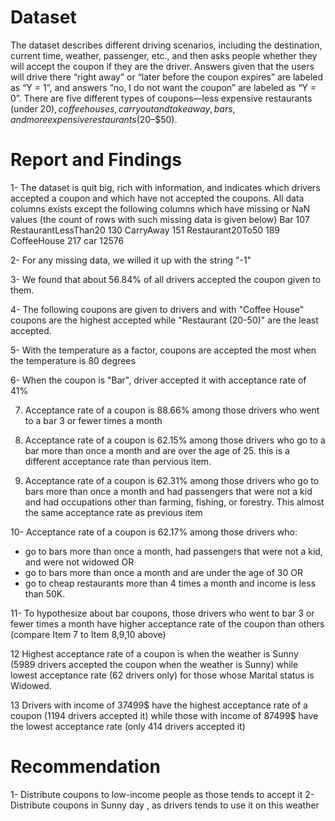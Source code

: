 # Dataset
The dataset describes different driving scenarios, including the destination, current time, weather, passenger, etc., and then asks people whether they will accept the coupon if they are the driver. Answers given that the users will drive there “right away” or “later before the coupon expires” are labeled as “Y = 1”, and answers “no, I do not want the coupon” are labeled as “Y = 0”. There are five different types of coupons—less expensive restaurants (under $20), coffee houses, carry out and take away, bars, and more expensive restaurants ($20–$50).

# Report and Findings
1- The dataset is quit big, rich with information, and indicates which drivers accepted a coupon and which have not accepted the coupons.
All data columns exists except the following columns which have missing or NaN values (the count of rows with such missing data is given below)
Bar                       107
RestaurantLessThan20      130
CarryAway                 151
Restaurant20To50          189
CoffeeHouse               217
car                     12576

2- For any missing data, we willed it up with the string "-1"

3- We found that about 56.84% of all drivers accepted the coupon given to them.

4- The following coupons are given to drivers and with "Coffee House" coupons are the highest accepted while "Restaurant (20-50)" are the least accepted.

5- With the temperature as a factor, coupons are accepted the most when the temperature is 80 degrees

6- When the coupon is "Bar", driver accepted it with acceptance rate of 41%

7. Acceptance rate of a coupon is 88.66% among those drivers who went to a bar 3 or fewer times a month

8. Acceptance rate of a coupon is 62.15% among those drivers who go to a bar more than once a month and are over the age of 25. this is a different acceptance rate than pervious item.

9. Acceptance rate of a coupon is 62.31% among those drivers who go to bars more than once a month and had passengers that were not a kid and had occupations other than farming, fishing, or forestry. This almost the same acceptance rate as previous item

10- Acceptance rate of a coupon is 62.17% among those drivers who:
- go to bars more than once a month, had passengers that were not a kid, and were not widowed OR
- go to bars more than once a month and are under the age of 30 OR
- go to cheap restaurants more than 4 times a month and income is less than 50K.

11- To hypothesize about bar coupons, those drivers who went to bar 3 or fewer times a month have higher acceptance rate of the coupon than others (compare Item 7 to Item 8,9,10 above)

12 Highest acceptance rate of a coupon is when the weather is Sunny (5989 drivers accepted the coupon when the weather is Sunny) while lowest acceptance rate (62 drivers only) for those whose Marital status is Widowed.

13 Drivers with income of 37499$ have the highest acceptance rate of a coupon (1194 drivers accepted it) while those with income of 87499$ have the lowest acceptance rate (only 414 drivers accepted it)

# Recommendation
1- Distribute coupons to low-income people as those tends to accept it
2- Distribute coupons in  Sunny day , as drivers tends to use it on this weather
